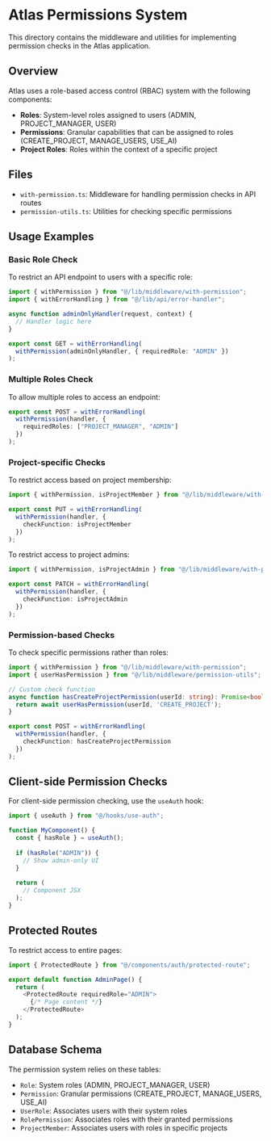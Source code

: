 # Atlas Permissions System

This directory contains the middleware and utilities for implementing permission checks in the Atlas application.

## Overview

Atlas uses a role-based access control (RBAC) system with the following components:

- **Roles**: System-level roles assigned to users (ADMIN, PROJECT_MANAGER, USER)
- **Permissions**: Granular capabilities that can be assigned to roles (CREATE_PROJECT, MANAGE_USERS, USE_AI)
- **Project Roles**: Roles within the context of a specific project

## Files

- `with-permission.ts`: Middleware for handling permission checks in API routes
- `permission-utils.ts`: Utilities for checking specific permissions

## Usage Examples

### Basic Role Check

To restrict an API endpoint to users with a specific role:

```typescript
import { withPermission } from "@/lib/middleware/with-permission";
import { withErrorHandling } from "@/lib/api/error-handler";

async function adminOnlyHandler(request, context) {
  // Handler logic here
}

export const GET = withErrorHandling(
  withPermission(adminOnlyHandler, { requiredRole: "ADMIN" })
);
```

### Multiple Roles Check

To allow multiple roles to access an endpoint:

```typescript
export const POST = withErrorHandling(
  withPermission(handler, {
    requiredRoles: ["PROJECT_MANAGER", "ADMIN"]
  })
);
```

### Project-specific Checks

To restrict access based on project membership:

```typescript
import { withPermission, isProjectMember } from "@/lib/middleware/with-permission";

export const PUT = withErrorHandling(
  withPermission(handler, {
    checkFunction: isProjectMember
  })
);
```

To restrict access to project admins:

```typescript
import { withPermission, isProjectAdmin } from "@/lib/middleware/with-permission";

export const PATCH = withErrorHandling(
  withPermission(handler, {
    checkFunction: isProjectAdmin
  })
);
```

### Permission-based Checks

To check specific permissions rather than roles:

```typescript
import { withPermission } from "@/lib/middleware/with-permission";
import { userHasPermission } from "@/lib/middleware/permission-utils";

// Custom check function
async function hasCreateProjectPermission(userId: string): Promise<boolean> {
  return await userHasPermission(userId, 'CREATE_PROJECT');
}

export const POST = withErrorHandling(
  withPermission(handler, {
    checkFunction: hasCreateProjectPermission
  })
);
```

## Client-side Permission Checks

For client-side permission checking, use the `useAuth` hook:

```typescript
import { useAuth } from "@/hooks/use-auth";

function MyComponent() {
  const { hasRole } = useAuth();
  
  if (hasRole("ADMIN")) {
    // Show admin-only UI
  }
  
  return (
    // Component JSX
  );
}
```

## Protected Routes

To restrict access to entire pages:

```typescript
import { ProtectedRoute } from "@/components/auth/protected-route";

export default function AdminPage() {
  return (
    <ProtectedRoute requiredRole="ADMIN">
      {/* Page content */}
    </ProtectedRoute>
  );
}
```

## Database Schema

The permission system relies on these tables:

- `Role`: System roles (ADMIN, PROJECT_MANAGER, USER)
- `Permission`: Granular permissions (CREATE_PROJECT, MANAGE_USERS, USE_AI)
- `UserRole`: Associates users with their system roles
- `RolePermission`: Associates roles with their granted permissions
- `ProjectMember`: Associates users with roles in specific projects 